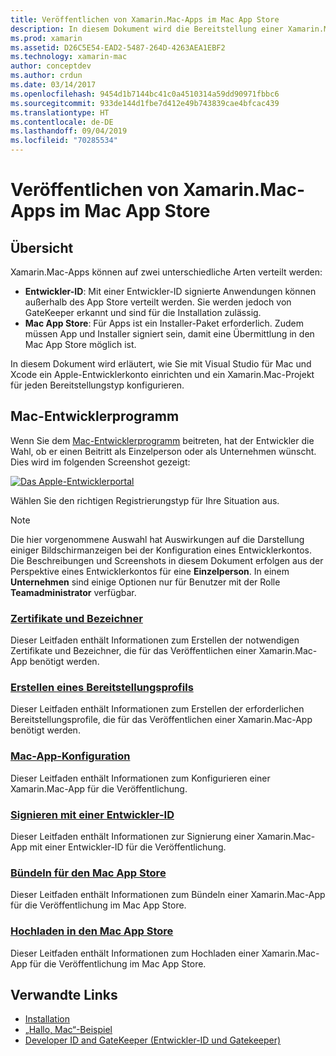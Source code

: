 ```yaml
---
title: Veröffentlichen von Xamarin.Mac-Apps im Mac App Store
description: In diesem Dokument wird die Bereitstellung einer Xamarin.Mac-App mit Visual Studio für Mac beschrieben. Dabei wird die Einrichtung eines Mac-Entwicklerkontos, das Erstellen von Zertifikaten für die Codesignierung und das Verwenden dieser Zertifikate für das Erstellen von Mac-Apps, die direkt oder über den Mac App Store verteilt werden können, erläutert.
ms.prod: xamarin
ms.assetid: D26C5E54-EAD2-5487-264D-4263AEA1EBF2
ms.technology: xamarin-mac
author: conceptdev
ms.author: crdun
ms.date: 03/14/2017
ms.openlocfilehash: 9454d1b7144bc41c0a4510314a59dd90971fbbc6
ms.sourcegitcommit: 933de144d1fbe7d412e49b743839cae4bfcac439
ms.translationtype: HT
ms.contentlocale: de-DE
ms.lasthandoff: 09/04/2019
ms.locfileid: "70285534"
---
```

# <a name="publishing-xamarinmac-apps-to-the-mac-app-store"></a>Veröffentlichen von Xamarin.Mac-Apps im Mac App Store

## <a name="overview"></a>Übersicht

Xamarin.Mac-Apps können auf zwei unterschiedliche Arten verteilt werden:

- **Entwickler-ID**: Mit einer Entwickler-ID signierte Anwendungen können außerhalb des App Store verteilt werden. Sie werden jedoch von GateKeeper erkannt und sind für die Installation zulässig.
- **Mac App Store**: Für Apps ist ein Installer-Paket erforderlich. Zudem müssen App und Installer signiert sein, damit eine Übermittlung in den Mac App Store möglich ist.

In diesem Dokument wird erläutert, wie Sie mit Visual Studio für Mac und Xcode ein Apple-Entwicklerkonto einrichten und ein Xamarin.Mac-Projekt für jeden Bereitstellungstyp konfigurieren.


## <a name="mac-developer-program"></a>Mac-Entwicklerprogramm

Wenn Sie dem [Mac-Entwicklerprogramm](https://developer.apple.com/devcenter/mac/) beitreten, hat der Entwickler die Wahl, ob er einen Beitritt als Einzelperson oder als Unternehmen wünscht. Dies wird im folgenden Screenshot gezeigt:

[![Das Apple-Entwicklerportal](images/image1.png "The Apple Developer Portal")](images/image1-large.png#lightbox)

Wählen Sie den richtigen Registrierungstyp für Ihre Situation aus.

> [!NOTE]
> Die hier vorgenommene Auswahl hat Auswirkungen auf die Darstellung einiger Bildschirmanzeigen bei der Konfiguration eines Entwicklerkontos. Die Beschreibungen und Screenshots in diesem Dokument erfolgen aus der Perspektive eines Entwicklerkontos für eine **Einzelperson**. In einem **Unternehmen** sind einige Optionen nur für Benutzer mit der Rolle **Teamadministrator** verfügbar.


### <a name="certificates-and-identifiersmacdeploy-testpublishing-to-the-app-storecertificates-identifiersmd"></a>[Zertifikate und Bezeichner](~/mac/deploy-test/publishing-to-the-app-store/certificates-identifiers.md)

Dieser Leitfaden enthält Informationen zum Erstellen der notwendigen Zertifikate und Bezeichner, die für das Veröffentlichen einer Xamarin.Mac-App benötigt werden.


### <a name="create-provisioning-profilemacdeploy-testpublishing-to-the-app-storeprofilesmd"></a>[Erstellen eines Bereitstellungsprofils](~/mac/deploy-test/publishing-to-the-app-store/profiles.md)

Dieser Leitfaden enthält Informationen zum Erstellen der erforderlichen Bereitstellungsprofile, die für das Veröffentlichen einer Xamarin.Mac-App benötigt werden.


### <a name="mac-app-configurationmacdeploy-testpublishing-to-the-app-storeapp-configurationmd"></a>[Mac-App-Konfiguration](~/mac/deploy-test/publishing-to-the-app-store/app-configuration.md)

Dieser Leitfaden enthält Informationen zum Konfigurieren einer Xamarin.Mac-App für die Veröffentlichung.


### <a name="sign-with-developer-idmacdeploy-testpublishing-to-the-app-storesigningmd"></a>[Signieren mit einer Entwickler-ID](~/mac/deploy-test/publishing-to-the-app-store/signing.md)

Dieser Leitfaden enthält Informationen zur Signierung einer Xamarin.Mac-App mit einer Entwickler-ID für die Veröffentlichung.


### <a name="bundle-for-mac-app-storemacdeploy-testpublishing-to-the-app-storebundlingmd"></a>[Bündeln für den Mac App Store](~/mac/deploy-test/publishing-to-the-app-store/bundling.md)

Dieser Leitfaden enthält Informationen zum Bündeln einer Xamarin.Mac-App für die Veröffentlichung im Mac App Store.


### <a name="upload-to-mac-app-storemacdeploy-testpublishing-to-the-app-storeuploadingmd"></a>[Hochladen in den Mac App Store](~/mac/deploy-test/publishing-to-the-app-store/uploading.md)

Dieser Leitfaden enthält Informationen zum Hochladen einer Xamarin.Mac-App für die Veröffentlichung im Mac App Store.


## <a name="related-links"></a>Verwandte Links

- [Installation](/visualstudio/mac/installation/)
- [„Hallo, Mac“-Beispiel](~/mac/get-started/hello-mac.md)
- [Developer ID and GateKeeper (Entwickler-ID und Gatekeeper)](https://developer.apple.com/resources/developer-id/)

